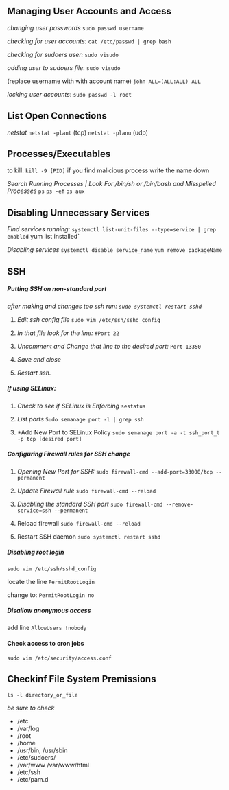 ## Managing User Accounts and Access

*changing user passwords* 
`sudo passwd username`

*checking for user accounts:*
`cat /etc/passwd | grep bash`

*checking for sudoers user:*
`sudo visudo`

*adding user to sudoers file*:
`sudo visudo`

(replace username with with account name)
`john ALL=(ALL:ALL) ALL`

*locking user accounts*: 
`sudo passwd -l root` 

## List Open Connections
*netstat* 
`netstat -plant` (tcp)
`netstat -planu` (udp)

## Processes/Executables 
to kill: `kill -9 [PID]`
if you find malicious process write the name down

*Search Running Processes | Look For /bin/sh or /bin/bash and Misspelled Processes*
`ps`
`ps -ef`
`ps aux`

## Disabling Unnecessary Services

*Find services running:*
`systemctl list-unit-files --type=service | grep enabled`
yum list installed`

*Disabling services* 
`systemctl disable service_name`
`yum remove packageName`
## SSH

##### Putting SSH on non-standard port
*after making and changes too ssh run: `sudo systemctl restart sshd`* 

1) *Edit ssh config file*
`sudo vim /etc/ssh/sshd_config`

2) *In that file look for the line:*
	`#Port 22`

3) *Uncomment and Change that line to the desired port:*
	`Port 13350`
	
4) *Save and close*

5) *Restart ssh.*
   
##### If using SELinux: 

1) *Check to see if SELinux is Enforcing*
	`sestatus`

2) *List ports* 
 `Sudo semanage port -l | grep ssh`	

3) *Add New Port to SELinux Policy
	`sudo semanage port -a -t ssh_port_t -p tcp [desired port]`


##### Configuring Firewall rules for SSH change

1) *Opening New Port for SSH:*
   `sudo firewall-cmd --add-port=33000/tcp --permanent`
 
 2) *Update Firewall rule*
    `sudo firewall-cmd --reload`

3) *Disabling the standard SSH port*
	`sudo firewall-cmd --remove-service=ssh --permanent`	

4) Reload firewall
   `sudo firewall-cmd --reload`

5) Restart SSH daemon
   `sudo systemctl restart sshd`

##### Disabling root login
`sudo vim /etc/ssh/sshd_config`

locate the line `PermitRootLogin`

change to: `PermitRootLogin no`

##### Disallow anonymous access 
add line `AllowUsers !nobody`

#### Check access to cron jobs
`sudo vim /etc/security/access.conf`

## Checkinf File System Premissions 
`ls -l directory_or_file`

*be sure to check*
- /etc
- /var/log
- /root
- /home
- /usr/bin, /usr/sbin
- /etc/sudoers/
- /var/www /var/www/html
- /etc/ssh
- /etc/pam.d
